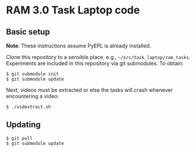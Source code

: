 # RAM 3.0 Task Laptop code

## Basic setup

**Note**: These instructions assume PyEPL is already installed.

Clone this repository to a sensible place, e.g.,
`~/src/task_laptop/ram_tasks`. Experiments are included in this repository via
git submodules. To obtain:

```
$ git submodule init
$ git submodule update
```

Next, videos must be extracted or else the tasks will crash whenever
encountering a video:

```
$ ./vidextract.sh
```


## Updating

```
$ git pull
$ git submodule update
```
